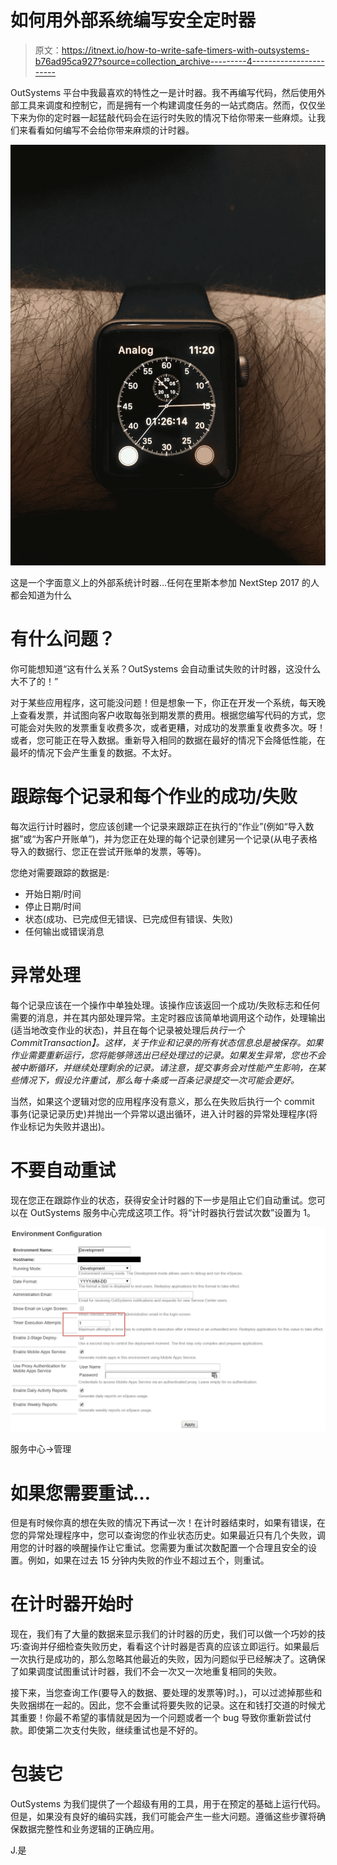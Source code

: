 # 如何用外部系统编写安全定时器

> 原文：<https://itnext.io/how-to-write-safe-timers-with-outsystems-b76ad95ca927?source=collection_archive---------4----------------------->

OutSystems 平台中我最喜欢的特性之一是计时器。我不再编写代码，然后使用外部工具来调度和控制它，而是拥有一个构建调度任务的一站式商店。然而，仅仅坐下来为你的定时器一起猛敲代码会在运行时失败的情况下给你带来一些麻烦。让我们来看看如何编写不会给你带来麻烦的计时器。

![](img/6cce069ab4d823aa9f9bc0f862396a29.png)

这是一个字面意义上的外部系统计时器…任何在里斯本参加 NextStep 2017 的人都会知道为什么

# 有什么问题？

你可能想知道“这有什么关系？OutSystems 会自动重试失败的计时器，这没什么大不了的！”

对于某些应用程序，这可能没问题！但是想象一下，你正在开发一个系统，每天晚上查看发票，并试图向客户收取每张到期发票的费用。根据您编写代码的方式，您可能会对失败的发票重复收费多次，或者更糟，对成功的发票重复收费多次。呀！或者，您可能正在导入数据。重新导入相同的数据在最好的情况下会降低性能，在最坏的情况下会产生重复的数据。不太好。

# 跟踪每个记录和每个作业的成功/失败

每次运行计时器时，您应该创建一个记录来跟踪正在执行的“作业”(例如“导入数据”或“为客户开账单”)，并为您正在处理的每个记录创建另一个记录(从电子表格导入的数据行、您正在尝试开账单的发票，等等)。

您绝对需要跟踪的数据是:

*   开始日期/时间
*   停止日期/时间
*   状态(成功、已完成但无错误、已完成但有错误、失败)
*   任何输出或错误消息

# 异常处理

每个记录应该在一个操作中单独处理。该操作应该返回一个成功/失败标志和任何需要的消息，并在其内部处理异常。主定时器应该简单地调用这个动作，处理输出(适当地改变作业的状态)，并且在每个记录被处理后*执行一个 CommitTransaction】。这样，关于作业和记录的所有状态信息总是被保存。如果作业需要重新运行，您将能够筛选出已经处理过的记录。如果发生异常，您也不会被中断循环，并继续处理剩余的记录。请注意，提交事务会对性能产生影响，在某些情况下，假设允许重试，那么每十条或一百条记录提交一次可能会更好。*

当然，如果这个逻辑对您的应用程序没有意义，那么在失败后执行一个 commit 事务(记录记录历史)并抛出一个异常以退出循环，进入计时器的异常处理程序(将作业标记为失败并退出)。

# 不要自动重试

现在您正在跟踪作业的状态，获得安全计时器的下一步是阻止它们自动重试。您可以在 OutSystems 服务中心完成这项工作。将“计时器执行尝试次数”设置为 1。

![](img/f7212a51052e703a8ced082e2fbb63a8.png)

服务中心->管理

# 如果您需要重试…

但是有时候你真的想在失败的情况下再试一次！在计时器结束时，如果有错误，在您的异常处理程序中，您可以查询您的作业状态历史。如果最近只有几个失败，调用您的计时器的唤醒操作让它重试。您需要为重试次数配置一个合理且安全的设置。例如，如果在过去 15 分钟内失败的作业不超过五个，则重试。

# 在计时器开始时

现在，我们有了大量的数据来显示我们的计时器的历史，我们可以做一个巧妙的技巧:查询并仔细检查失败历史，看看这个计时器是否真的应该立即运行。如果最后一次执行是成功的，那么忽略其他最近的失败，因为问题似乎已经解决了。这确保了如果调度试图重试计时器，我们不会一次又一次地重复相同的失败。

接下来，当您查询工作(要导入的数据、要处理的发票等)时。)，可以过滤掉那些和失败捆绑在一起的。因此，您不会重试将要失败的记录。这在和钱打交道的时候尤其重要！你最不希望的事情就是因为一个问题或者一个 bug 导致你重新尝试付款。即使第二次支付失败，继续重试也是不好的。

# 包装它

OutSystems 为我们提供了一个超级有用的工具，用于在预定的基础上运行代码。但是，如果没有良好的编码实践，我们可能会产生一些大问题。遵循这些步骤将确保数据完整性和业务逻辑的正确应用。

J.是